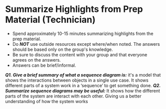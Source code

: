 
# Summarize Highlights from Prep Material (Technician)

- Spend approximately 10-15 minutes summarizing highlights from the prep material.
- Do ***NOT*** use outside resources except where/when noted.  The answers should be based only on the group's knowledge.
- Be sure to discuss the content with your group and that everyone agrees on the answers.
- Answers can be brief/informal.

***Q1. Give a brief summary of what a sequence diagram is:***
it's a model that shows the interactions between objects in a single use case. It shows different parts of a system work in a ‘sequence’ to get something done.
***Q2. Summarize sequence diagrams may be useful:***
It shows how the different parts of the system are interact with each other. Giving us a better understanding of how the system works

